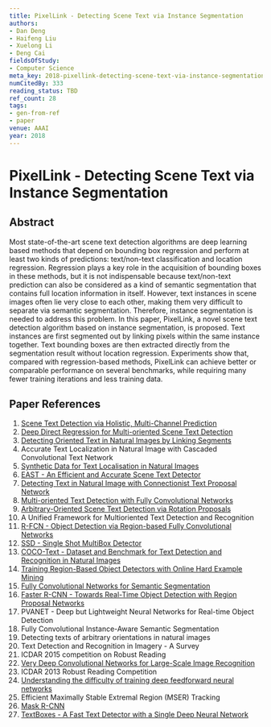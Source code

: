```yaml
---
title: PixelLink - Detecting Scene Text via Instance Segmentation
authors:
- Dan Deng
- Haifeng Liu
- Xuelong Li
- Deng Cai
fieldsOfStudy:
- Computer Science
meta_key: 2018-pixellink-detecting-scene-text-via-instance-segmentation
numCitedBy: 333
reading_status: TBD
ref_count: 28
tags:
- gen-from-ref
- paper
venue: AAAI
year: 2018
---
```


# PixelLink - Detecting Scene Text via Instance Segmentation

## Abstract

Most state-of-the-art scene text detection algorithms are deep learning based methods that depend on bounding box regression and perform at least two kinds of predictions: text/non-text classification and location regression. Regression plays a key role in the acquisition of bounding boxes in these methods, but it is not indispensable because text/non-text prediction can also be considered as a kind of semantic segmentation that contains full location information in itself. However, text instances in scene images often lie very close to each other, making them very difficult to separate via semantic segmentation. Therefore, instance segmentation is needed to address this problem. In this paper, PixelLink, a novel scene text detection algorithm based on instance segmentation, is proposed. Text instances are first segmented out by linking pixels within the same instance together. Text bounding boxes are then extracted directly from the segmentation result without location regression. Experiments show that, compared with regression-based methods, PixelLink can achieve better or comparable performance on several benchmarks, while requiring many fewer training iterations and less training data.

## Paper References

1. [Scene Text Detection via Holistic, Multi-Channel Prediction](2016-scene-text-detection-via-holistic-multi-channel-prediction)
2. [Deep Direct Regression for Multi-oriented Scene Text Detection](2017-deep-direct-regression-for-multi-oriented-scene-text-detection)
3. [Detecting Oriented Text in Natural Images by Linking Segments](2017-detecting-oriented-text-in-natural-images-by-linking-segments)
4. Accurate Text Localization in Natural Image with Cascaded Convolutional Text Network
5. [Synthetic Data for Text Localisation in Natural Images](2016-synthetic-data-for-text-localisation-in-natural-images)
6. [EAST - An Efficient and Accurate Scene Text Detector](2017-east-an-efficient-and-accurate-scene-text-detector)
7. [Detecting Text in Natural Image with Connectionist Text Proposal Network](2016-detecting-text-in-natural-image-with-connectionist-text-proposal-network)
8. [Multi-oriented Text Detection with Fully Convolutional Networks](2016-multi-oriented-text-detection-with-fully-convolutional-networks)
9. [Arbitrary-Oriented Scene Text Detection via Rotation Proposals](2018-arbitrary-oriented-scene-text-detection-via-rotation-proposals)
10. A Unified Framework for Multioriented Text Detection and Recognition
11. [R-FCN - Object Detection via Region-based Fully Convolutional Networks](2016-r-fcn-object-detection-via-region-based-fully-convolutional-networks)
12. [SSD - Single Shot MultiBox Detector](2016-ssd-single-shot-multibox-detector)
13. [COCO-Text - Dataset and Benchmark for Text Detection and Recognition in Natural Images](2016-coco-text-dataset-and-benchmark-for-text-detection-and-recognition-in-natural-images)
14. [Training Region-Based Object Detectors with Online Hard Example Mining](2016-training-region-based-object-detectors-with-online-hard-example-mining)
15. [Fully Convolutional Networks for Semantic Segmentation](2017-fully-convolutional-networks-for-semantic-segmentation)
16. [Faster R-CNN - Towards Real-Time Object Detection with Region Proposal Networks](2015-faster-r-cnn-towards-real-time-object-detection-with-region-proposal-networks)
17. PVANET - Deep but Lightweight Neural Networks for Real-time Object Detection
18. Fully Convolutional Instance-Aware Semantic Segmentation
19. Detecting texts of arbitrary orientations in natural images
20. Text Detection and Recognition in Imagery - A Survey
21. ICDAR 2015 competition on Robust Reading
22. [Very Deep Convolutional Networks for Large-Scale Image Recognition](2015-very-deep-convolutional-networks-for-large-scale-image-recognition)
23. ICDAR 2013 Robust Reading Competition
24. [Understanding the difficulty of training deep feedforward neural networks](2010-understanding-the-difficulty-of-training-deep-feedforward-neural-networks)
25. Efficient Maximally Stable Extremal Region (MSER) Tracking
26. [Mask R-CNN](2020-mask-r-cnn)
27. [TextBoxes - A Fast Text Detector with a Single Deep Neural Network](2017-textboxes-a-fast-text-detector-with-a-single-deep-neural-network)
